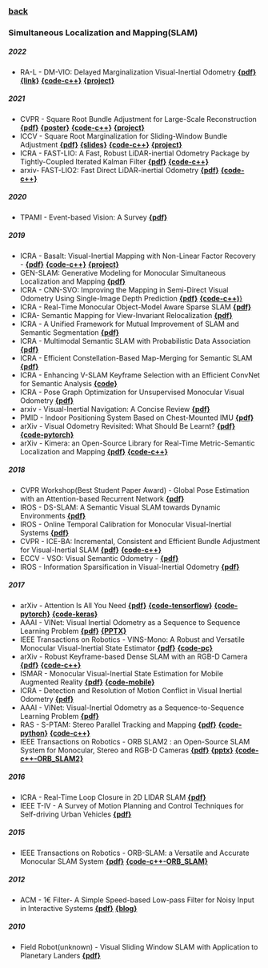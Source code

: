 ### [back](README.md)

### Simultaneous Localization and Mapping(SLAM)
##### 2022
- RA-L - DM-VIO: Delayed Marginalization Visual-Inertial Odometry [**{pdf}**](https://cvg.cit.tum.de/_media/research/vslam/dm-vio/dm-vio.pdf) [**{link}**](https://blog.csdn.net/qq_42257666/article/details/128560691) [**{code-c++}**](https://github.com/lukasvst/dm-vio) [**{project}**](https://cvg.cit.tum.de/research/vslam/dm-vio?redirect=1)

##### 2021
- CVPR - Square Root Bundle Adjustment for Large-Scale Reconstruction [**{pdf}**](https://arxiv.org/pdf/2103.01843.pdf) [**{poster}**](https://cvg.cit.tum.de/_media/research/vslam/rootba/demmel2021cvpr_rootba_poster.pdf) [**{code-c++}**](https://github.com/NikolausDemmel/rootba) [**{project}**](https://cvg.cit.tum.de/research/vslam/rootba)
- ICCV - Square Root Marginalization for Sliding-Window Bundle Adjustment [**{pdf}**](https://arxiv.org/pdf/2109.02182.pdf) [**{slides}**](https://cvg.cit.tum.de/_media/research/vslam/rootvo/demmel2021rootvo_slides.pdf) [**{code-c++}**](https://gitlab.com/VladyslavUsenko/basalt) [**{project}**](https://cvg.cit.tum.de/research/vslam/rootvo)
- ICRA - FAST-LIO: A Fast, Robust LiDAR-inertial Odometry Package by Tightly-Coupled Iterated Kalman Filter [**{pdf}**](https://arxiv.org/pdf/2010.08196.pdf) [**{code-c++}**](https://github.com/hku-mars/FAST_LIO)
- arxiv- FAST-LIO2: Fast Direct LiDAR-inertial Odometry [**{pdf}**](https://arxiv.org/pdf/2107.06829.pdf) [**{code-c++}**](https://github.com/hku-mars/FAST_LIO)

##### 2020
- TPAMI - Event-based Vision: A Survey [**{pdf}**](https://arxiv.org/pdf/1904.08405.pdf)

##### 2019
- ICRA - Basalt: Visual-Inertial Mapping with Non-Linear Factor Recovery - [**{pdf}**](https://arxiv.org/pdf/1904.06504.pdf) [**{code-c++}**](https://github.com/VladyslavUsenko/basalt-mirror) [**{project}**](https://cvg.cit.tum.de/research/vslam/basalt)
- GEN-SLAM: Generative Modeling for Monocular Simultaneous Localization and Mapping [**{pdf}**](http://export.arxiv.org/abs/1902.02086)
- ICRA - CNN-SVO: Improving the Mapping in Semi-Direct Visual Odometry Using Single-Image Depth Prediction [**{pdf}**](https://arxiv.org/pdf/1810.01011.pdf) [**{code-c++)**}](https://github.com/yan99033/CNN-SVO)
- ICRA - Real-Time Monocular Object-Model Aware Sparse SLAM [**{pdf}**](https://arxiv.org/abs/1809.09149)
- ICRA- Semantic Mapping for View-Invariant Relocalization [**{pdf}**](http://www.cim.mcgill.ca/~jimmyli/pubs/li2019icra.pdf)
- ICRA - A Unified Framework for Mutual Improvement of SLAM and Semantic Segmentation [**{pdf}**](https://arxiv.org/abs/1812.10016)
- ICRA - Multimodal Semantic SLAM with Probabilistic Data Association [**{pdf}**](https://marinerobotics.mit.edu/sites/default/files/doherty_icra2019_revised.pdf)
- ICRA - Efficient Constellation-Based Map-Merging for Semantic SLAM [**{pdf}**](https://arxiv.org/abs/1809.09646)
- ICRA - Enhancing V-SLAM Keyframe Selection with an Efficient ConvNet for Semantic Analysis [**{code}**](https://github.com/Shathe/MiniNet)
- ICRA - Pose Graph Optimization for Unsupervised Monocular Visual Odometry [**{pdf}**](https://hal.archives-ouvertes.fr/hal-01874593v2/document)
- arxiv - Visual-Inertial Navigation: A Concise Review  [**{pdf}**](https://arxiv.org/abs/1906.02650v1)
- PMID - Indoor Positioning System Based on Chest-Mounted IMU  [**{pdf}**](https://www.google.com.hk/url?sa=t&rct=j&q=&esrc=s&source=web&cd=3&ved=2ahUKEwjWuLbBj9flAhVBBKYKHTJdAMcQFjACegQIAhAC&url=https%3A%2F%2Fwww.mdpi.com%2F1424-8220%2F19%2F2%2F420%2Fpdf&usg=AOvVaw3G8p_-3TjOtBlsi0NXr5ar)
- arXiv - Visual Odometry Revisited: What Should Be Learnt?  [**{pdf}**](https://arxiv.org/pdf/1909.09803.pdf) [**{code-pytorch}**](https://github.com/Huangying-Zhan/DF-VO)
- arXiv - Kimera: an Open-Source Library for Real-Time Metric-Semantic Localization and Mapping  [**{pdf}**](https://arxiv.org/abs/1910.02490) [**{code-c++}**](https://github.com/MIT-SPARK/Kimera-VIO)


##### 2018
- CVPR Workshop(Best Student Paper Award) - Global Pose Estimation with an Attention-based Recurrent Network [**{pdf}**](https://arxiv.org/pdf/1802.06857.pdf)
- IROS - DS-SLAM: A Semantic Visual SLAM towards Dynamic Environments [**{pdf}**](https://arxiv.org/abs/1809.08379)
- IROS - Online Temporal Calibration for Monocular Visual-Inertial Systems [**{pdf}**](http://arxiv.org/pdf/1808.00692)
- CVPR - ICE-BA: Incremental, Consistent and Efficient Bundle Adjustment for Visual-Inertial SLAM [**{pdf}**](http://openaccess.thecvf.com/content_cvpr_2018/papers/Liu_ICE-BA_Incremental_Consistent_CVPR_2018_paper.pdf) [**{code-c++}**](https://github.com/baidu/ICE-BA)
- ECCV - VSO: Visual Semantic Odometry - [**{pdf}**](https://demuc.de/papers/lianos2018vso.pdf)
- IROS - Information Sparsification in Visual-Inertial Odometry [**{pdf}**](https://shsiung.github.io/assets/pdf/Hsiung18iros.pdf)

##### 2017
- arXiv - Attention Is All You Need [**{pdf}**](https://arxiv.org/pdf/1706.03762.pdf) [**{code-tensorflow}**](https://github.com/Kyubyong/transformer) [**{code-pytorch}**](https://github.com/jadore801120/attention-is-all-you-need-pytorch) [**{code-keras}**](https://github.com/bojone/attention)
- AAAI - VINet: Visual Inertial Odometry as a Sequence to Sequence Learning Problem [**{pdf}**](http://www.cs.ox.ac.uk/files/9028/CS-RR-17-05.pdf) [**{PPTX}**](http://120.52.51.96/cseweb.ucsd.edu/classes/sp17/cse252C-a/CSE252C_20170517.pdf)
- IEEE Transactions on Robotics - VINS-Mono: A Robust and Versatile Monocular Visual-Inertial State Estimator [**{pdf}**](https://arxiv.org/pdf/1708.03852.pdf) [**{code-pc}**](https://github.com/HKUST-Aerial-Robotics/VINS-Mono)
- arXiv - Robust Keyframe-based Dense SLAM with an RGB-D Camera [**{pdf}**](https://arxiv.org/pdf/1711.05166.pdf) [**{code-c++}**](https://github.com/ZJUCVG/EIBA)
- ISMAR - Monocular Visual-Inertial State Estimation for Mobile Augmented Reality [**{pdf}**](http://www.ece.ust.hk/~eeshaojie/ismar2017peiliang.pdf) [**{code-mobile}**](https://github.com/HKUST-Aerial-Robotics/VINS-Mobile)
- ICRA - Detection and Resolution of Motion Conflict in Visual Inertial Odometry [**{pdf}**](https://web.wpi.edu/Pubs/ETD/Available/etd-072918-114830/unrestricted/bpwiselybabu.pdf)
- AAAI - VINet: Visual-Inertial Odometry as a Sequence-to-Sequence Learning Problem [**{pdf}**](https://arxiv.org/abs/1701.08376)
- RAS - S-PTAM: Stereo Parallel Tracking and Mapping  [**{pdf}**](http://webdiis.unizar.es/~jcivera/papers/pire_etal_ras17.pdf) [**{code-python}**](https://github.com/uoip/stereo_ptam) [**{code-c++}**](https://github.com/lrse/sptam)
- IEEE Transactions on Robotics - ORB SLAM2 : an Open-Source SLAM System for Monocular, Stereo and RGB-D Cameras  [**{pdf}**](https://arxiv.org/pdf/1610.06475.pdf) [**{pptx}**](http://cseweb.ucsd.edu/classes/sp17/cse252C-a/CSE252C_20170503.pdf) [**{code-c++-ORB_SLAM2}**](https://github.com/raulmur/ORB_SLAM2)

##### 2016
- ICRA - Real-Time Loop Closure in 2D LIDAR SLAM [**{pdf}**](https://ai.google/research/pubs/pub45466)
- IEEE T-IV - A Survey of Motion Planning and Control Techniques for Self-driving Urban Vehicles [**{pdf}**](https://arxiv.org/pdf/1604.07446.pdf)

##### 2015
- IEEE Transactions on Robotics - ORB-SLAM: a Versatile and Accurate Monocular SLAM System  [**{pdf}**](https://arxiv.org/pdf/1502.00956.pdf) [**{code-c++-ORB_SLAM}**](https://github.com/raulmur/ORB_SLAM)
 
##### 2012
- ACM - 1€ Filter- A Simple Speed-based Low-pass Filter for Noisy Input in Interactive Systems [**{pdf}**](https://inria.hal.science/hal-00670496/document) [**{blog}**](https://zhuanlan.zhihu.com/p/512926901)

##### 2010
- Field Robot(unknown) - Visual Sliding Window SLAM with Application to Planetary Landers [**{pdf}**](https://pdfs.semanticscholar.org/eeae/6c73a41a4ba106e82e10f577019d88302ba5.pdf)